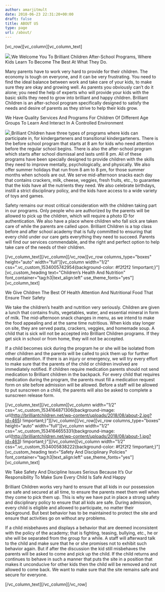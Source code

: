 ```yaml
---
author: amarjitmult
date: 2018-06-23 22:31:20+00:00
draft: false
title: ABOUT US
type: page
url: /about/
---
```


[vc_row][vc_column][vc_column_text]


[![](http://brilliantchildren.net/wp-content/uploads/2018/08/391A8526-300x200.jpg)
](http://brilliantchildren.net/wp-content/uploads/2018/08/391A8526.jpg)We Welcome You To Brilliant Children After-School Programs, Where Kids Learn To Become The Best At What They Do.








Many parents have to work very hard to provide for their children. The economy is tough on everyone, and it can be very frustrating. You need to find the ideal balance between work and take care of your kids, to make sure they are okay and growing well. As parents you obviously can’t do it alone; you need the help of experts who will provide your kids with the basic skills they need to grow into brilliant and happy children. Brilliant Children is an after-school program specifically designed to satisfy the needs and desire of parents as they strive to help their kids grow.





We Have Quality Services And Programs For Children Of Different Age Groups To Learn And Interact In A Controlled Environment




[![](http://brilliantchildren.net/wp-content/uploads/2018/08/391A8566-300x200.jpg)
](http://brilliantchildren.net/wp-content/uploads/2018/08/391A8566.jpg)Brilliant Children have three types of programs where kids can participate in, for kindergarteners and transitional kindergarteners. There is the before school program that starts at 8 am for kids who need attention before the regular school begins. There is also the after-school program which starts after school dismissal and lasts until 8 pm. All of these programs have been specially designed to provide children with the skills they need to improve mentally, psychologically, and physically. We also offer summer holidays that run from 8 am to 8 pm, for those summer months when schools are out. We serve mid-afternoon snacks each day that contains crackers, milk, cheese, veggies, fresh fruits, etc., to guarantee that the kids have all the nutrients they need. We also celebrate birthdays, instill a strict disciplinary policy, and the kids have access to a wide variety of toys and games.




Safety remains our most critical consideration with the children taking part in our programs. Only people who are authorized by the parents will be allowed to pick up the children, which will require a photo ID for authentication. We also have a place where children who fall sick are taken care of while the parents are called upon. Brilliant Children is a top class before and after school academy that is fully committed to ensuring that every child under our care gets everything they need to succeed. Parents will find our services commendable, and the right and perfect option to help take care of the needs of their children.


[/vc_column_text][/vc_column][/vc_row][vc_row columns_type="boxes" height="auto" width="full"][vc_column width="1/2" css=".vc_custom_1534005742954{background-color: #f2f2f2 !important;}"][vc_custom_heading text="Children’s Health And Nutrition" font_container="tag:h3|text_align:left" use_theme_fonts="yes"][vc_column_text]


We Give Children The Best Of Health Attention And Nutritional Food That Ensure Their Safety




We take the children’s health and nutrition very seriously. Children are given a lunch that contains fruits, vegetables, water, and essential mineral in form of milk. The mid-afternoon snack changes in menu, as we intend to make the food appealing and at the same time nutritious. When kids stay longer on site, they are served pasta, crackers, veggies, and homemade soup. A child that is sick will not be accepted into Brilliant Children programs. If they get sick in school or from home, they will not be accepted.




If a child becomes sick during the program he or she will be isolated from other children and the parents will be called to pick them up for further medical attention. If there is an injury or emergency, we will try every effort to make sure that the parents of the child or children involved are immediately notified. If children require medication parents should not send medication to Brilliant children in the backpack. For every child that requires medication during the program, the parents must fill a medication request form on site before admission will be allowed. Before a staff will be allowed to put sunscreen on a child, the parents will also be asked to complete a sunscreen release form.


[/vc_column_text][/vc_column][vc_column width="1/2" css=".vc_custom_1534164871306{background-image: url(http://brilliantchildren.net/wp-content/uploads/2018/08/about-2.jpg?id=465) !important;}"][/vc_column][/vc_row][vc_row columns_type="boxes" height="auto" width="full"][vc_column width="1/2" css=".vc_custom_1534164655331{background-image: url(http://brilliantchildren.net/wp-content/uploads/2018/08/about-1.jpg?id=463) !important;}"][/vc_column][vc_column width="1/2" css=".vc_custom_1534005838222{background-color: #f2f2f2 !important;}"][vc_custom_heading text="Safety And Disciplinary Policies" font_container="tag:h3|text_align:left" use_theme_fonts="yes"][vc_column_text]


We Take Safety And Discipline Issues Serious Because It’s Our Responsibility To Make Sure Every Child Is Safe And Happy




Brilliant Children works very hard to ensure that all kids in our possession are safe and secured at all time, to ensure the parents meet them well when they come to pick them up. This is why we have put in place a strong safety and disciplinary policy to ensure that all kids are safe. During admission, every child is eligible and allowed to participate, no matter their background. But best behavior has to be maintained to protect the site and ensure that activities go on without any problems.




If a child misbehaves and displays a behavior that are deemed inconsistent with the policy of the academy; that is fighting, teasing, bullying, etc., he or she will be separated from the group for a while. A staff will afterward talk to the child and make sure that he or she promises not to exhibit such behavior again. But if after the discussion the kid still misbehaves the parents will be asked to come and pick up the child. If the child returns and continues to behave in such a manner that puts the site in a position that makes it unconducive for other kids then the child will be removed and not allowed to come back. We want to make sure that the site remains safe and secure for everyone.


[/vc_column_text][/vc_column][/vc_row]
